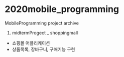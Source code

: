 # 2020mobile_programming
MobileProgramming project archive

1. midtermProgect _ shoppingmall
  - 쇼핑몰 어플리케이션
  - 상품목록, 장바구니, 구매기능 구현
